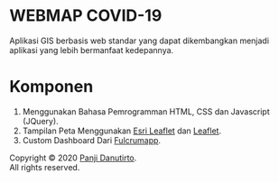 # WEBMAP COVID-19
Aplikasi GIS berbasis web standar yang dapat dikembangkan menjadi aplikasi yang lebih bermanfaat kedepannya.

# Komponen 
1. Menggunakan Bahasa Pemrogramman HTML, CSS dan Javascript (JQuery).
2. Tampilan Peta Menggunakan [Esri Leaflet](https://esri.github.io/esri-leaflet/) dan [Leaflet](https://leafletjs.com/).
3. Custom Dashboard Dari [Fulcrumapp](https://github.com/fulcrumapp).

Copyright © 2020 [Panji Danutirto](https://api.whatsapp.com/send?phone=628973771555).<br>
All rights reserved.<br><br>
